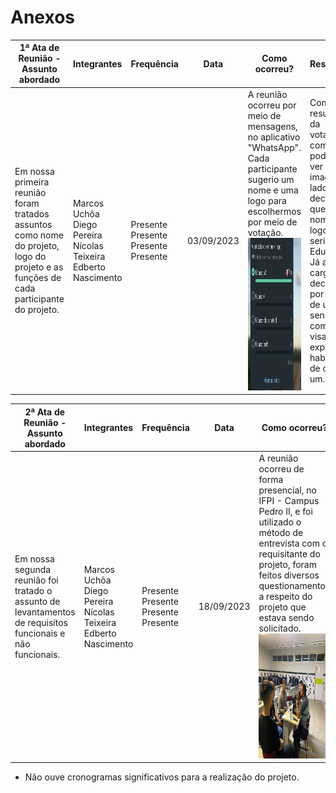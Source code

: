 # Anexos

| 1ª Ata de Reunião - Assunto abordado |Integrantes| Frequência | Data | Como ocorreu? | Resultados |
| -----------------------    | ------  | -----------|-----------|-----------|-----------|
| Em nossa primeira reunião foram tratados assuntos como nome do projeto, logo do projeto e as funções de cada participante do projeto. | Marcos Uchôa  Diego Pereira  Nícolas Teixeira  Edberto Nascimento  |  Presente<br>Presente<br>Presente<br>Presente<br> |03/09/2023|A reunião ocorreu por meio de mensagens, no aplicativo "WhatsApp". Cada participante sugerio um nome e uma logo para escolhermos por meio de votação.  <img src="./img/votacao.jpg" width="224" height="244">|Com o resultado da votação, como poddemos ver na imagem ao lado, ficou decidido que o nome e a logo seriam Educa P2. Já a parte cargos, foi decidido por meio de um senso comum, visando explorar as habilidades de cada um.|

| 2ª Ata de Reunião - Assunto abordado |Integrantes| Frequência | Data | Como ocorreu? | Resultados |
| -----------------------    | ------  | -----------|-----------|-----------|-----------|
| Em nossa segunda reunião foi tratado o assunto de levantamentos de requisítos funcionais e não funcionais. | Marcos Uchôa  Diego Pereira  Nícolas Teixeira  Edberto Nascimento  |  Presente<br>Presente<br>Presente<br>Presente<br> |18/09/2023|A reunião ocorreu de forma presencial, no IFPI - Campus Pedro II, e foi utilizado o método de entrevista com o requisitante do projeto, foram feitos diversos questionamentos a respeito do projeto que estava sendo solicitado.  <img src="./img/1701310659593.jpg" width="250" height="200">|Ao decorrer da troca de perguntas e respostas, ficou bem claro o que o requisitante queria no seu projeto. Como consideração final, foram extraídos os requisitos funcionais e não funcionais do projeto que está sendo desenvolvido.|

- Não ouve cronogramas significativos para a realização do projeto.